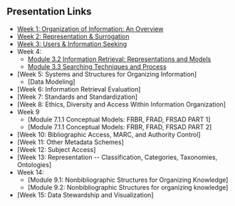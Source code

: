 ## Presentation Links

- [Week 1: Organization of Information: An Overview](https://manika-lamba.github.io/S25-LIS5043/Week-1/#/title-slide)
- [Week 2: Representation & Surrogation](https://manika-lamba.github.io/S25-LIS5043/Week-2/#/title-slide)
- [Week 3: Users & Information Seeking](https://manika-lamba.github.io/S25-LIS5043/Week-3/#/title-slide)
- Week 4:
  - [Module 3.2 Information Retrieval: Representations and Models](https://manika-lamba.github.io/S25-LIS5043/Week-4_part1/#/title-slide)
  - [Module 3.3 Searching Techniques and Process](https://manika-lamba.github.io/S25-LIS5043/Week-4_part2/#/title-slide)
- [Week 5: Systems and Structures for Organizing Information]
  - [Data Modeling]
- [Week 6: Information Retrieval Evaluation]
- [Week 7: Standards and Standardization]
- [Week 8: Ethics, Diversity and Access  Within Information Organization]
- Week 9
  - [Module 7.1.1 Conceptual Models: FRBR, FRAD, FRSAD PART 1]
  - [Module 7.1.1 Conceptual Models: FRBR, FRAD, FRSAD PART 2]
- [Week 10: Bibliographic Access, MARC, and Authority Control]
- [Week 11: Other Metadata Schemes]
- [Week 12: Subject Access]
- [Week 13: Representation -- Classification, Categories, Taxonomies, Ontologies]
- Week 14:
    - [Module 9.1: Nonbibliographic Structures for Organizing Knowledge]
    - [Module 9.2: Nonbibliographic Structures for organizing knowledge]
- [Week 15: Data Stewardship and Visualization]
